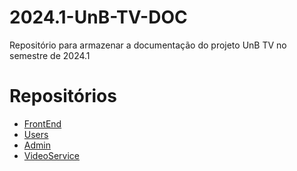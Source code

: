 # 2024.1-UnB-TV-DOC
Repositório para armazenar a documentação do projeto UnB TV no semestre de 2024.1

# Repositórios

- [FrontEnd](https://github.com/fga-eps-mds/2024.1-UnB-TV-Frontend)
- [Users](https://github.com/fga-eps-mds/2024.1-UnB-TV-Users)
- [Admin](https://github.com/fga-eps-mds/2024.1-UnB-TV-Admin)
- [VideoService](https://github.com/fga-eps-mds/2024.1-UnB-TV-VideoService)
